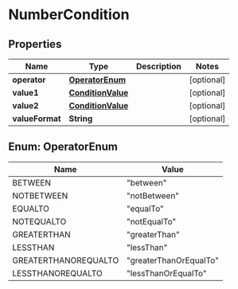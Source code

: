 
# NumberCondition

## Properties
Name | Type | Description | Notes
------------ | ------------- | ------------- | -------------
**operator** | [**OperatorEnum**](#OperatorEnum) |  |  [optional]
**value1** | [**ConditionValue**](ConditionValue.md) |  |  [optional]
**value2** | [**ConditionValue**](ConditionValue.md) |  |  [optional]
**valueFormat** | **String** |  |  [optional]


<a name="OperatorEnum"></a>
## Enum: OperatorEnum
Name | Value
---- | -----
BETWEEN | &quot;between&quot;
NOTBETWEEN | &quot;notBetween&quot;
EQUALTO | &quot;equalTo&quot;
NOTEQUALTO | &quot;notEqualTo&quot;
GREATERTHAN | &quot;greaterThan&quot;
LESSTHAN | &quot;lessThan&quot;
GREATERTHANOREQUALTO | &quot;greaterThanOrEqualTo&quot;
LESSTHANOREQUALTO | &quot;lessThanOrEqualTo&quot;



